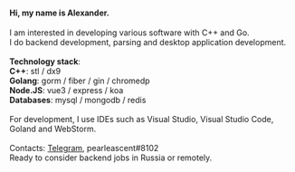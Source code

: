 #### Hi, my name is Alexander. 

I am interested in developing various software with C++ and Go.
<br>
I do backend development, parsing and desktop application development.
<br>
<br>
**Technology stack**: <br>
**C++**: stl / dx9<br>
**Golang**: gorm / fiber / gin / chromedp <br>
**Node.JS**: vue3 / express / koa <br>
**Databases**: mysql / mongodb / redis<br>
<br>
For development, I use IDEs such as Visual Studio, Visual Studio Code, Goland and WebStorm.
<br>
<br>
Contacts: [Telegram](https://t.me/moneycollector), pearleascent#8102<br>
Ready to consider backend jobs in Russia or remotely.
